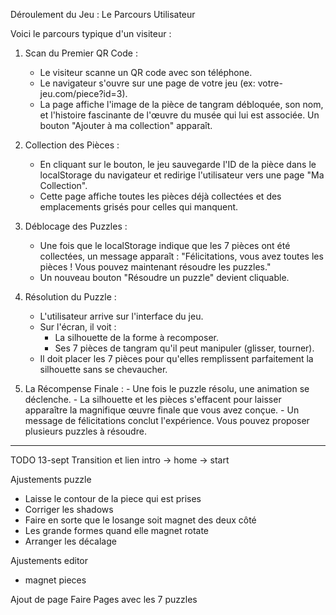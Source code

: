 Déroulement du Jeu : Le Parcours Utilisateur

Voici le parcours typique d'un visiteur :

1. Scan du Premier QR Code :
   - Le visiteur scanne un QR code avec son téléphone.
   - Le navigateur s'ouvre sur une page de votre jeu (ex: votre-jeu.com/piece?id=3).
   - La page affiche l'image de la pièce de tangram débloquée, son nom, et l'histoire fascinante de l'œuvre du musée qui lui est associée. Un bouton "Ajouter à ma collection" apparaît.

2. Collection des Pièces :
   - En cliquant sur le bouton, le jeu sauvegarde l'ID de la pièce dans le localStorage du navigateur et redirige l'utilisateur vers une page "Ma Collection".
   - Cette page affiche toutes les pièces déjà collectées et des emplacements grisés pour celles qui manquent.

3. Déblocage des Puzzles :
   - Une fois que le localStorage indique que les 7 pièces ont été collectées, un message apparaît : "Félicitations, vous avez toutes les pièces ! Vous pouvez maintenant résoudre les puzzles."
   - Un nouveau bouton "Résoudre un puzzle" devient cliquable.

4. Résolution du Puzzle :
   - L'utilisateur arrive sur l'interface du jeu.
   - Sur l'écran, il voit :
     - La silhouette de la forme à recomposer.
     - Ses 7 pièces de tangram qu'il peut manipuler (glisser, tourner).
   - Il doit placer les 7 pièces pour qu'elles remplissent parfaitement la silhouette sans se chevaucher.
5. La Récompense Finale : - Une fois le puzzle résolu, une animation se déclenche. - La silhouette et les pièces s'effacent pour laisser apparaître la magnifique œuvre finale que vous avez conçue. - Un message de félicitations conclut l'expérience. Vous pouvez proposer plusieurs puzzles à résoudre.

---

TODO 13-sept
Transition et lien
intro -> home -> start

Ajustements puzzle

- Laisse le contour de la piece qui est prises
- Corriger les shadows
- Faire en sorte que le losange soit magnet des deux côté
- Les grande formes quand elle magnet rotate
- Arranger les décalage

Ajustements editor

- magnet pieces

Ajout de page
Faire Pages avec les 7 puzzles
